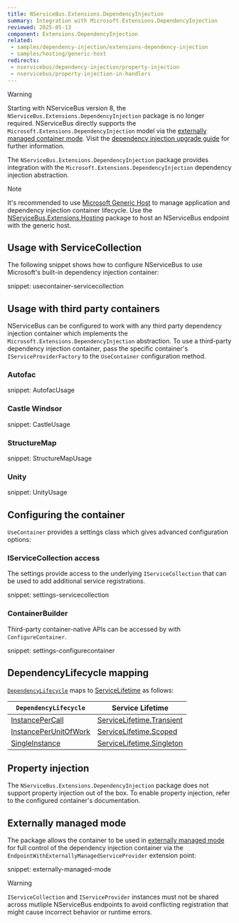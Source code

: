 ```yaml
---
title: NServiceBus.Extensions.DependencyInjection
summary: Integration with Microsoft.Extensions.DependencyInjection
reviewed: 2025-05-13
component: Extensions.DependencyInjection
related:
 - samples/dependency-injection/extensions-dependency-injection
 - samples/hosting/generic-host
redirects:
 - nservicebus/dependency-injection/property-injection
 - nservicebus/property-injection-in-handlers
---
```


> [!WARNING]
> Starting with NServiceBus version 8, the `NServiceBus.Extensions.DependencyInjection` package is no longer required. NServiceBus directly supports the `Microsoft.Extensions.DependencyInjection` model via the [externally managed container mode](/nservicebus/dependency-injection/#externally-managed-mode). Visit the [dependency injection upgrade guide](/nservicebus/upgrades/7to8/dependency-injection.md) for further information.

The `NServiceBus.Extensions.DependencyInjection` package provides integration with the `Microsoft.Extensions.DependencyInjection` dependency injection abstraction.

> [!NOTE]
> It's recommended to use [Microsoft Generic Host](https://docs.microsoft.com/en-us/aspnet/core/fundamentals/host/generic-host) to manage application and dependency injection container lifecycle. Use the [NServiceBus.Extensions.Hosting](/nservicebus/hosting/extensions-hosting.md) package to host an NServiceBus endpoint with the generic host.


## Usage with ServiceCollection

The following snippet shows how to configure NServiceBus to use Microsoft's built-in dependency injection container:

snippet: usecontainer-servicecollection


## Usage with third party containers

NServiceBus can be configured to work with any third party dependency injection container which implements the `Microsoft.Extensions.DependencyInjection` abstraction. To use a third-party dependency injection container, pass the specific container's `IServiceProviderFactory` to the `UseContainer` configuration method.

### Autofac

snippet: AutofacUsage

### Castle Windsor

snippet: CastleUsage

### StructureMap

snippet: StructureMapUsage

### Unity

snippet: UnityUsage


## Configuring the container

`UseContainer` provides a settings class which gives advanced configuration options:


### IServiceCollection access

The settings provide access to the underlying `IServiceCollection` that can be used to add additional service registrations.

snippet: settings-servicecollection


### ContainerBuilder

Third-party container-native APIs can be accessed by with `ConfigureContainer`.

snippet: settings-configurecontainer


## DependencyLifecycle mapping

[`DependencyLifecycle`](/nservicebus/dependency-injection/) maps to [ServiceLifetime](https://docs.microsoft.com/en-us/dotnet/api/microsoft.extensions.dependencyinjection.servicelifetime) as follows:

| `DependencyLifecycle`                                                                                             | Service Lifetime                                                                                                        |
|-----------------------------------------------------------------------------------------------------------------|---------------------------------------------------------------------------------------------------------------------------|
| [InstancePerCall](/nservicebus/dependency-injection/) | [ServiceLifetime.Transient](https://docs.microsoft.com/en-us/dotnet/api/microsoft.extensions.dependencyinjection.servicelifetime)         |
| [InstancePerUnitOfWork](/nservicebus/dependency-injection/)                    | [ServiceLifetime.Scoped](https://docs.microsoft.com/en-us/dotnet/api/microsoft.extensions.dependencyinjection.servicelifetime) |
| [SingleInstance](/nservicebus/dependency-injection/)                                  | [ServiceLifetime.Singleton](https://docs.microsoft.com/en-us/dotnet/api/microsoft.extensions.dependencyinjection.servicelifetime)                          |

## Property injection

The `NServiceBus.Extensions.DependencyInjection` package does not support property injection out of the box. To enable property injection, refer to the configured container's documentation.


## Externally managed mode

The package allows the container to be used in [externally managed mode](/nservicebus/dependency-injection/#externally-managed-mode) for full control of the dependency injection container via the `EndpointWithExternallyManagedServiceProvider` extension point:

snippet: externally-managed-mode

> [!WARNING]
> `IServiceCollection` and `IServiceProvider` instances must not be shared across mutliple NServiceBus endpoints to avoid conflicting registration that might cause incorrect behavior or runtime errors.
